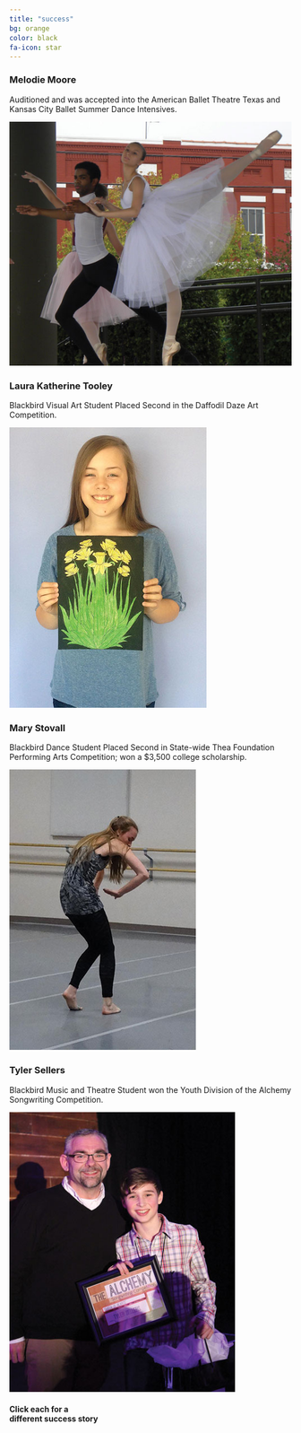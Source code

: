 ```yaml
---
title: "success"
bg: orange
color: black
fa-icon: star
---
```


<div class="scrollme">
	<div class="success-slider animateme" data-from="0.8"
        opacity="1.0"
        data-to="0"
        data-opacity="0"
        data-translatex="-800">
		<div>
			<section class="first slider-image">
				<h3>Melodie Moore</h3>
				<p>Auditioned and was accepted into the American Ballet Theatre Texas and Kansas City Ballet Summer Dance Intensives.</p>
			</section>
			<section class="second slider-image">
				<div class="highlight">
					<img src="/img/success/melodie.jpg" />
				</div>
			</section>
		</div>
		<div>
			<section class="first slider-image">
				<h3>Laura Katherine Tooley</h3>
				<p>Blackbird Visual Art Student Placed Second in the Daffodil Daze Art Competition.</p>
			</section>
			<section class="second slider-image">
				<div class="highlight">
					<img src="/img/success/laura.jpg" />
				</div>
			</section>
		</div>
		<div>
			<section class="first slider-image">
				<h3>Mary Stovall</h3>
				<p>Blackbird Dance Student Placed Second in State-wide Thea Foundation Performing Arts Competition; won a $3,500 college scholarship.</p>
			</section>
			<section class="second slider-image">
				<div class="highlight">
					<img src="/img/success/mary.jpg" />
				</div>
			</section>
		</div>
		<div>
			<section class="first slider-image">
				<h3>Tyler Sellers</h3>
				<p>Blackbird Music and Theatre Student won the Youth Division of the Alchemy Songwriting Competition.</p>
			</section>
			<section class="second slider-image">
				<div class="highlight">
					<img src="/img/success/tyler.jpg" />
				</div>
			</section>
		</div>
	</div>
</div>

<h4 class="bounceme">Click each for a <br> different success story  <i class="fa fa-angle-down text-white"></i></h4>


<div class="scrollme">
	<div class="slider-nav">
	<div><i class="fa fa-star-half-o fa-4x"></i></div>
	<div><i class="fa fa-paint-brush fa-4x"></i></div>
	<div><i class="fa fa-graduation-cap fa-4x"></i></div>
	<div><i class="fa fa-headphones fa-4x"></i></div>
</div>
</div>